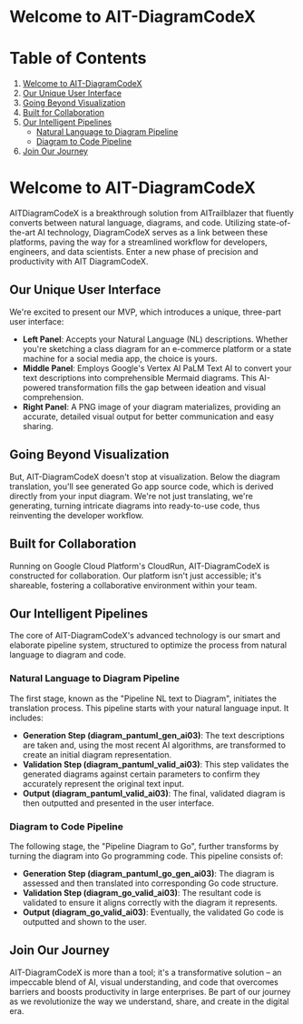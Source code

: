 # Welcome to AIT-DiagramCodeX
# Table of Contents

1. [Welcome to AIT-DiagramCodeX](#welcome-to-ait-diagramcodex)
2. [Our Unique User Interface](#our-unique-user-interface)
3. [Going Beyond Visualization](#going-beyond-visualization)
4. [Built for Collaboration](#built-for-collaboration)
5. [Our Intelligent Pipelines](#our-intelligent-pipelines)
   - [Natural Language to Diagram Pipeline](#natural-language-to-diagram-pipeline)
   - [Diagram to Code Pipeline](#diagram-to-code-pipeline)
6. [Join Our Journey](#join-our-journey)

# Welcome to AIT-DiagramCodeX

AITDiagramCodeX is a breakthrough solution from AITrailblazer that fluently converts between natural language, diagrams, and code. Utilizing state-of-the-art AI technology, DiagramCodeX serves as a link between these platforms, paving the way for a streamlined workflow for developers, engineers, and data scientists. Enter a new phase of precision and productivity with AIT DiagramCodeX.

## Our Unique User Interface

We're excited to present our MVP, which introduces a unique, three-part user interface:

- **Left Panel**: Accepts your Natural Language (NL) descriptions. Whether you're sketching a class diagram for an e-commerce platform or a state machine for a social media app, the choice is yours.
- **Middle Panel**: Employs Google's Vertex AI PaLM Text AI to convert your text descriptions into comprehensible Mermaid diagrams. This AI-powered transformation fills the gap between ideation and visual comprehension.
- **Right Panel**: A PNG image of your diagram materializes, providing an accurate, detailed visual output for better communication and easy sharing.

## Going Beyond Visualization

But, AIT-DiagramCodeX doesn't stop at visualization. Below the diagram translation, you'll see generated Go app source code, which is derived directly from your input diagram. We're not just translating, we're generating, turning intricate diagrams into ready-to-use code, thus reinventing the developer workflow.

## Built for Collaboration

Running on Google Cloud Platform's CloudRun, AIT-DiagramCodeX is constructed for collaboration. Our platform isn't just accessible; it's shareable, fostering a collaborative environment within your team.

## Our Intelligent Pipelines

The core of AIT-DiagramCodeX's advanced technology is our smart and elaborate pipeline system, structured to optimize the process from natural language to diagram and code.

### Natural Language to Diagram Pipeline

The first stage, known as the "Pipeline NL text to Diagram", initiates the translation process. This pipeline starts with your natural language input. It includes:

- **Generation Step (diagram_pantuml_gen_ai03)**: The text descriptions are taken and, using the most recent AI algorithms, are transformed to create an initial diagram representation.
- **Validation Step (diagram_pantuml_valid_ai03)**: This step validates the generated diagrams against certain parameters to confirm they accurately represent the original text input.
- **Output (diagram_pantuml_valid_ai03)**: The final, validated diagram is then outputted and presented in the user interface.

### Diagram to Code Pipeline

The following stage, the "Pipeline Diagram to Go", further transforms by turning the diagram into Go programming code. This pipeline consists of:

- **Generation Step (diagram_pantuml_go_gen_ai03)**: The diagram is assessed and then translated into corresponding Go code structure.
- **Validation Step (diagram_go_valid_ai03)**: The resultant code is validated to ensure it aligns correctly with the diagram it represents.
- **Output (diagram_go_valid_ai03)**: Eventually, the validated Go code is outputted and shown to the user.

## Join Our Journey

AIT-DiagramCodeX is more than a tool; it's a transformative solution – an impeccable blend of AI, visual understanding, and code that overcomes barriers and boosts productivity in large enterprises. Be part of our journey as we revolutionize the way we understand, share, and create in the digital era.




